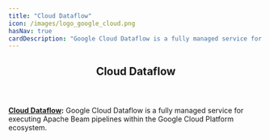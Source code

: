 ```yaml
---
title: "Cloud Dataflow"
icon: /images/logo_google_cloud.png
hasNav: true
cardDescription: "Google Cloud Dataflow is a fully managed service for executing Apache Beam pipelines within the Google Cloud Platform ecosystem."
---
```

<!--
Licensed under the Apache License, Version 2.0 (the "License");
you may not use this file except in compliance with the License.
You may obtain a copy of the License at

http://www.apache.org/licenses/LICENSE-2.0

Unless required by applicable law or agreed to in writing, software
distributed under the License is distributed on an "AS IS" BASIS,
WITHOUT WARRANTIES OR CONDITIONS OF ANY KIND, either express or implied.
See the License for the specific language governing permissions and
limitations under the License.
-->

<div>

<header class="case-study-header">
  <h2 itemprop="name headline">Cloud Dataflow</h2>
</header>

**[Cloud Dataflow](https://cloud.google.com/dataflow):** Google Cloud Dataflow is a fully managed service for executing Apache Beam pipelines within the Google Cloud Platform ecosystem.

</div>
